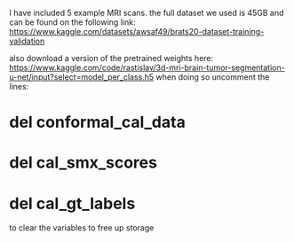 I have included 5 example MRI scans. the full dataset we used is 45GB and can be found on the following link: https://www.kaggle.com/datasets/awsaf49/brats20-dataset-training-validation 


also download a version of the pretrained weights here: https://www.kaggle.com/code/rastislav/3d-mri-brain-tumor-segmentation-u-net/input?select=model_per_class.h5
when doing so uncomment the lines:

# del conformal_cal_data 
# del cal_smx_scores
# del cal_gt_labels

to clear the variables to free up storage
